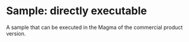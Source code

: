 
# Sample: directly executable

A sample that can be executed in the Magma of the commercial product version.

